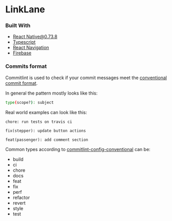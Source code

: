 # LinkLane

### Built With
* [React Native@0.73.8](https://reactnative.dev/blog/2022/06/21/version-069)
* [Typescript](https://www.typescriptlang.org/)
* [React Navigation](https://reactnavigation.org/)
* [Firebase](https://rnfirebase.io/)

### Commits format

Commitlint is used to check if your commit messages meet the [conventional commit format](https://conventionalcommits.org).

In general the pattern mostly looks like this:

```sh
type(scope?): subject
```

Real world examples can look like this:

```
chore: run tests on travis ci
```

```
fix(stepper): update button actions
```

```
feat(passenger): add comment section
```

Common types according to [commitlint-config-conventional](https://github.com/conventional-changelog/commitlint/tree/master/@commitlint/config-conventional#type-enum) can be:

- build
- ci
- chore
- docs
- feat
- fix
- perf
- refactor
- revert
- style
- test